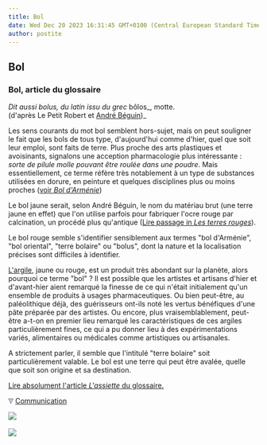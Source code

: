 ```yaml
---
title: Bol
date: Wed Dec 20 2023 16:31:45 GMT+0100 (Central European Standard Time)
author: postite
---
```


## Bol
### Bol, article du glossaire
 _Dit aussi bolus, du latin issu du grec_ bôlos_, motte.  
(d'après Le Petit Robert et [André Béguin](livres.html#beguin))_ 

Les sens courants du mot bol semblent hors-sujet, mais on peut souligner le fait que les bols de tous type, d'aujourd'hui comme d'hier, quel que soit leur emploi, sont faits de terre. Plus proche des arts plastiques et avoisinants, signalons une acception pharmacologie plus intéressante : _sorte de pilule molle pouvant être roulée dans une poudre_. Mais essentiellement, ce terme réfère très notablement à un type de substances utilisées en dorure, en peinture et quelques disciplines plus ou moins proches ([voir _Bol d'Arménie_](boldarmenie.html))

Le bol jaune serait, selon André Béguin, le nom du matériau brut (une terre jaune en effet) que l'on utilise parfois pour fabriquer l'ocre rouge par calcination, un procédé plus qu'antique ([Lire passage in _Les terres rouges_](terresrouges.html#calcination)).

Le bol rouge semble s'identifier sensiblement aux termes "bol d'Arménie", "bol oriental", "terre bolaire" ou "bolus", dont la nature et la localisation précises sont difficiles à identifier.

[L'argile](argile.html), jaune ou rouge, est un produit très abondant sur la planète, alors pourquoi ce terme "bol" ? Il est possible que les artistes et artisans d'hier et d'avant-hier aient remarqué la finesse de ce qui n'était initialement qu'un ensemble de produits à usages pharmaceutiques. Ou bien peut-être, au paléolithique déjà, des guérisseurs ont-ils noté les vertus bénéfiques d'une pâte préparée par des artistes. Ou encore, plus vraisemblablement, peut-être a-t-on en premier lieu remarqué les caractéristiques de ces argiles particulièrement fines, ce qui a pu donner lieu à des expérimentations variés, alimentaires ou médicales comme artistiques ou artisanales.

A strictement parler, il semble que l'intitulé "terre bolaire" soit particulièrement valable. Le bol est une terre qui peut être avalée, quelle que soit son origine et sa destination.

[Lire absolument l'article _L'assiette_ du glossaire.](assiette.html)



![](images/flechebas.gif) [Communication](http://www.artrealite.com/annonceurs.htm) 

[![](https://cbonvin.fr/sites/regie.artrealite.com/visuels/campagne1.png)](index-2.html#20131014)

![](https://cbonvin.fr/sites/regie.artrealite.com/visuels/campagne2.png)